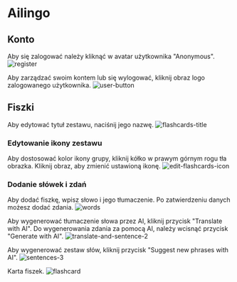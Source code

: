# Ailingo

## Konto
Aby się zalogować należy kliknąć w avatar użytkownika "Anonymous".
![register](https://github.com/extl0l/ailingo-frontend/assets/73280945/0351bc3b-14d0-4bf6-b3b2-1d147a52b3fb)

Aby zarządzać swoim kontem lub się wylogować, kliknij obraz logo zalogowanego użytkownika.
![user-button](https://github.com/extl0l/ailingo-frontend/assets/73280945/0ae3130c-0143-4e90-bc26-98f86299fedf)

## Fiszki
Aby edytować tytuł zestawu, naciśnij jego nazwę. 
![flashcards-title](https://github.com/extl0l/ailingo-frontend/assets/73280945/07c1e33b-7656-4b26-849e-11cee10d38e0)

### Edytowanie ikony zestawu
Aby dostosować kolor ikony grupy, kliknij kółko w prawym górnym rogu tła obrazka.
Kliknij obraz, aby zmienić ustawioną ikonę.
![edit-flashcards-icon](https://github.com/extl0l/ailingo-frontend/assets/73280945/f35692ab-cb67-4327-984f-f8c9e8beedd3)

### Dodanie słówek i zdań
Aby dodać fiszkę, wpisz słowo i jego tłumaczenie. Po zatwierdzeniu danych możesz dodać zdania.
![words](https://github.com/extl0l/ailingo-frontend/assets/73280945/bc498756-2cc4-447c-9654-6da3ae0adc6c)

Aby wygenerować tłumaczenie słowa przez AI, kliknij przycisk "Translate with AI".
Do wygenerowania zdania za pomocą AI, należy wcisnąć przycisk "Generate with AI".
![translate-and-sentence-2](https://github.com/extl0l/ailingo-frontend/assets/73280945/0dc473e2-34cc-44b7-a0c1-37ec407905c5)

Aby wygenerować zestaw słów, kliknij przycisk "Suggest new phrases with AI".
![sentences-3](https://github.com/extl0l/ailingo-frontend/assets/73280945/7f7d71aa-e386-4349-9d38-8fd5239b6046)

Karta fiszek.
![flashcard](https://github.com/extl0l/ailingo-frontend/assets/73280945/ca2ae18f-850a-47c8-9658-91861108090a)
